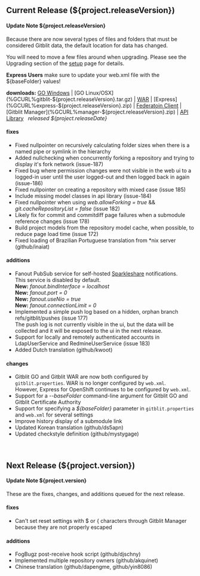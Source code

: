 ## Current Release (${project.releaseVersion})

<div class="alert alert-info">
<h4>Update Note ${project.releaseVersion}</h4>
Because there are now several types of files and folders that must be considered Gitblit data, the default location for data has changed.
<p>You will need to move a few files around when upgrading.  Please see the Upgrading section of the <a href="setup.html">setup</a> page for details.</p>

<b>Express Users</b> make sure to update your web.xml file with the ${baseFolder} values!
</div>

**downloads:** [GO Windows](%GCURL%gitblit-${project.releaseVersion}.zip) | [GO Linux/OSX](%GCURL%gitblit-${project.releaseVersion}.tar.gz) | [WAR](%GCURL%gitblit-${project.releaseVersion}.war) | [Express](%GCURL%express-${project.releaseVersion}.zip) | [Federatoin Client](%GCURL%fedclient-${project.releaseVersion}.zip) | [Gitblit Manager](%GCURL%manager-${project.releaseVersion}.zip) | [API Library](%GCURL%gbapi-${project.releaseVersion}.zip) &nbsp; *released ${project.releaseDate}*

#### fixes

- Fixed nullpointer on recursively calculating folder sizes when there is a named pipe or symlink in the hierarchy
- Added nullchecking when concurrently forking a repository and trying to display it's fork network (issue-187)
- Fixed bug where permission changes were not visible in the web ui to a logged-in user until the user logged-out and then logged back in again (issue-186)
- Fixed nullpointer on creating a repository with mixed case (issue 185)
- Include missing model classes in api library (issue-184)
- Fixed nullpointer when using *web.allowForking = true* && *git.cacheRepositoryList = false* (issue 182)
- Likely fix for commit and commitdiff page failures when a submodule reference changes (issue 178)
- Build project models from the repository model cache, when possible, to reduce page load time (issue 172)
- Fixed loading of Brazilian Portuguese translation from *nix server (github/inaiat)

#### additions

- Fanout PubSub service for self-hosted [Sparkleshare](http://sparkleshare.org) notifications.<br/>
This service is disabled by default.<br/>
    **New:** *fanout.bindInterface = localhost*<br/>
	**New:** *fanout.port = 0*<br/>
	**New:** *fanout.useNio = true*<br/>
	**New:** *fanout.connectionLimit = 0*
- Implemented a simple push log based on a hidden, orphan branch refs/gitblit/pushes (issue 177)<br/>
The push log is not currently visible in the ui, but the data will be collected and it will be exposed to the ui in the next release.
- Support for locally and remotely authenticated accounts in LdapUserService and RedmineUserService (issue 183)
- Added Dutch translation (github/kwoot)

#### changes

- Gitblit GO and Gitblit WAR are now both configured by `gitblit.properties`. WAR is no longer configured by `web.xml`.<br/>
However, Express for OpenShift continues to be configured by `web.xml`.
- Support for a *--baseFolder* command-line argument for Gitblit GO and Gitblit Certificate Authority
- Support for specifying a *${baseFolder}* parameter in `gitblit.properties` and `web.xml` for several settings
- Improve history display of a submodule link
- Updated Korean translation (github/ds5apn)
- Updated checkstyle definition (github/mystygage)

<div style="padding-top:20px;" />

## Next Release (${project.version})

<div class="alert alert-info">
<h4>Update Note ${project.version}</h4>
These are the fixes, changes, and additions queued for the next release.
</div>

#### fixes

- Can't set reset settings with $ or { characters through Gitblit Manager because they are not properly escaped

#### additions
 
 - FogBugz post-receive hook script (github/djschny)
 - Implemented multiple repository owners (github/akquinet)
 - Chinese translation (github/dapengme, github/yin8086)

[jgit]: http://eclipse.org/jgit "Eclipse JGit Site"
